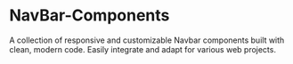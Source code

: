 # NavBar-Components

A collection of responsive and customizable Navbar components built with clean, modern code. Easily integrate and adapt for various web projects.
